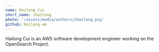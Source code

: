 ```yaml
---
name: Hailong Cui
short_name: ihailong
photo: '/assets/media/authors/ihailong.png'
github: Hailong-am
---
```


Hailong Cui is an AWS software development engineer working on the OpenSearch Project.